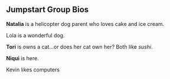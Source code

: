 ## Jumpstart Group Bios

**Natalia** is a helicopter dog parent who loves cake and ice cream.

Lola is a wonderful dog.

**Tori** is owns a cat...or does her cat own her? Both like *sushi*. 

**Niqui** is here.

Kevin likes computers



